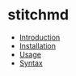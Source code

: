 # stitchmd

- [Introduction](intro.md)
- [Installation](install.md)
- [Usage](usage.md)
- [Syntax](syntax.md)
